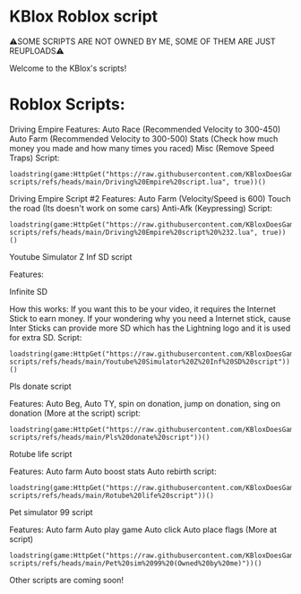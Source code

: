 # KBlox Roblox script

⚠️SOME SCRIPTS ARE NOT OWNED BY ME, SOME OF THEM ARE JUST REUPLOADS⚠️

Welcome to the KBlox's scripts!

# Roblox Scripts:

Driving Empire
Features:
Auto Race (Recommended Velocity to 300-450)
Auto Farm (Recommended Velocity to 300-500)
Stats (Check how much money you made and how many times you raced)
Misc (Remove Speed Traps)
Script:
```
loadstring(game:HttpGet("https://raw.githubusercontent.com/KBloxDoesGamingIsCool/Roblox-scripts/refs/heads/main/Driving%20Empire%20script.lua", true))()
```

Driving Empire Script #2
Features:
Auto Farm (Velocity/Speed is 600)
Touch the road (Its doesn't work on some cars)
Anti-Afk (Keypressing)
Script:
```
loadstring(game:HttpGet("https://raw.githubusercontent.com/KBloxDoesGamingIsCool/Roblox-scripts/refs/heads/main/Driving%20Empire%20script%20%232.lua", true))()
```

Youtube Simulator Z Inf SD script

Features:

Infinite SD

How this works:
If you want this to be your video, it requires the Internet Stick to earn money. If your wondering why you need a Internet stick, cause Inter Sticks can provide more SD which has the Lightning logo and it is used for extra SD.
Script:
```
loadstring(game:HttpGet("https://raw.githubusercontent.com/KBloxDoesGamingIsCool/Roblox-scripts/refs/heads/main/Youtube%20Simulator%20Z%20Inf%20SD%20script"))()
```

Pls donate script

Features:
Auto Beg,
Auto TY, 
spin on donation,
jump on donation, 
sing on donation 
(More at the script)
script:
```
loadstring(game:HttpGet("https://raw.githubusercontent.com/KBloxDoesGamingIsCool/Roblox-scripts/refs/heads/main/Pls%20donate%20script"))()
```

Rotube life script

Features:
Auto farm
Auto boost stats
Auto rebirth
script:
```
loadstring(game:HttpGet("https://raw.githubusercontent.com/KBloxDoesGamingIsCool/Roblox-scripts/refs/heads/main/Rotube%20life%20script"))()
```

Pet simulator 99 script

Features:
Auto farm
Auto play game
Auto click
Auto place flags
(More at script)
```
loadstring(game:HttpGet("https://raw.githubusercontent.com/KBloxDoesGamingIsCool/Roblox-scripts/refs/heads/main/Pet%20sim%2099%20(Owned%20by%20me)"))()
```

Other scripts are coming soon!
